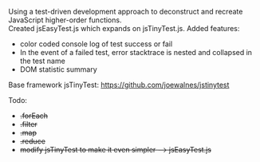 Using a test-driven development approach to deconstruct and recreate JavaScript higher-order functions. <br>
Created jsEasyTest.js which expands on jsTinyTest.js. Added features:
* color coded console log of test success or fail
* In the event of a failed test, error stacktrace is nested and collapsed in the test name
* DOM statistic summary

Base framework jsTinyTest: https://github.com/joewalnes/jstinytest

Todo:
* ~~.forEach~~
* ~~.filter~~
* ~~.map~~
* ~~.reduce~~
* ~~modify jsTinyTest to make it even simpler --> jsEasyTest.js~~
